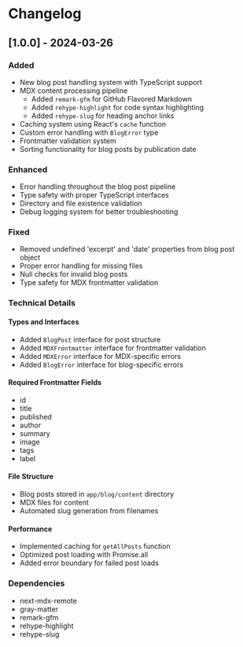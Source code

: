 # Changelog

## [1.0.0] - 2024-03-26

### Added
- New blog post handling system with TypeScript support
- MDX content processing pipeline
  - Added `remark-gfm` for GitHub Flavored Markdown
  - Added `rehype-highlight` for code syntax highlighting
  - Added `rehype-slug` for heading anchor links
- Caching system using React's `cache` function
- Custom error handling with `BlogError` type
- Frontmatter validation system
- Sorting functionality for blog posts by publication date

### Enhanced
- Error handling throughout the blog post pipeline
- Type safety with proper TypeScript interfaces
- Directory and file existence validation
- Debug logging system for better troubleshooting

### Fixed
- Removed undefined 'excerpt' and 'date' properties from blog post object
- Proper error handling for missing files
- Null checks for invalid blog posts
- Type safety for MDX frontmatter validation

### Technical Details
#### Types and Interfaces
- Added `BlogPost` interface for post structure
- Added `MDXFrontmatter` interface for frontmatter validation
- Added `MDXError` interface for MDX-specific errors
- Added `BlogError` interface for blog-specific errors

#### Required Frontmatter Fields
- id
- title
- published
- author
- summary
- image
- tags
- label

#### File Structure
- Blog posts stored in `app/blog/content` directory
- MDX files for content
- Automated slug generation from filenames

#### Performance
- Implemented caching for `getAllPosts` function
- Optimized post loading with Promise.all
- Added error boundary for failed post loads

### Dependencies
- next-mdx-remote
- gray-matter
- remark-gfm
- rehype-highlight
- rehype-slug 